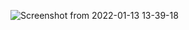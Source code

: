 ![Screenshot from 2022-01-13 13-39-18](https://user-images.githubusercontent.com/60247161/149305629-20c3f1a5-02d0-427d-841f-3277937f84ec.png)
